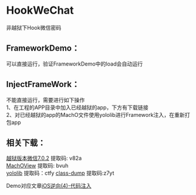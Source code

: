 
# HookWeChat
非越狱下Hook微信密码

## FrameworkDemo：
可以直接运行，验证FrameworkDemo中的load会自动运行

## InjectFrameWork：
不能直接运行，需要进行如下操作  
1、在工程的APP目录中加入已经越狱的app，下方有下载链接  
2、对已经越狱的app的MachO文件使用yololib进行Framework注入，在重新打包app  

## 相关下载：

[越狱版本微信7.0.2](https://pan.baidu.com/s/1BKtk28i93wG-Rt2y5qjv5g)  提取码: v82a  
[MachOView](https://pan.baidu.com/s/1M_cOfE0GQ8lqXyKbwr3COw) 提取码: bvuh  
[yololib](https://pan.baidu.com/s/17uSbVnyD4-fu6CwwEZiQFg) 提取码：ctfy 
[class-dump](https://pan.baidu.com/s/1W3g5ct9r-UezsxqwRLnEMw) 提取码:z7yt

Demo对应文章[iOS逆向(4)-代码注入](http://note.youdao.com/noteshare?id=80c8756135e1dc055349d0e301524c23)
